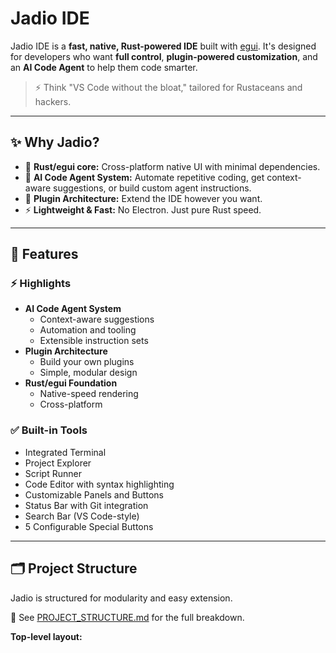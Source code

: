 # Jadio IDE

Jadio IDE is a **fast, native, Rust-powered IDE** built with [egui](https://github.com/emilk/egui). It's designed for developers who want **full control**, **plugin-powered customization**, and an **AI Code Agent** to help them code smarter.

> ⚡ Think "VS Code without the bloat," tailored for Rustaceans and hackers.

---

## ✨ Why Jadio?

- 🦀 **Rust/egui core:** Cross-platform native UI with minimal dependencies.
- 🤖 **AI Code Agent System:** Automate repetitive coding, get context-aware suggestions, or build custom agent instructions.
- 🔌 **Plugin Architecture:** Extend the IDE however you want.
- ⚡ **Lightweight & Fast:** No Electron. Just pure Rust speed.

---

## 🚀 Features

### ⚡ Highlights

- **AI Code Agent System**
  - Context-aware suggestions
  - Automation and tooling
  - Extensible instruction sets
- **Plugin Architecture**
  - Build your own plugins
  - Simple, modular design
- **Rust/egui Foundation**
  - Native-speed rendering
  - Cross-platform

### ✅ Built-in Tools

- Integrated Terminal
- Project Explorer
- Script Runner
- Code Editor with syntax highlighting
- Customizable Panels and Buttons
- Status Bar with Git integration
- Search Bar (VS Code-style)
- 5 Configurable Special Buttons

---

## 🗂️ Project Structure

Jadio is structured for modularity and easy extension.

📖 See [PROJECT_STRUCTURE.md](./PROJECT_STRUCTURE.md) for the full breakdown.

**Top-level layout:**

